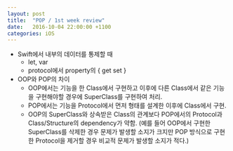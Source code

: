 ```yaml
---
layout: post
title:  "POP / 1st week review"
date:   2016-10-04 22:00:00 +1100
categories: iOS
---
```


* Swift에서 내부의 데이터를 통제할 때
	* let, var
	* protocol에서 property의 { get set }
* OOP와 POP의 차이
	* OOP에서는 기능을 한 Class에서 구현하고 이후에 다른 Class에서 같은 기능을 구현해야할 경우에 SuperClass를 구현하여 처리.
	* POP에서는 기능을 Protocol에서 먼저 형태를 설계한 이후에 Class에서 구현.
	* OOP의 SuperClass와 상속받은 Class의 관계보다 POP에서의 Protocol과 Class/Structure의 dependency가 약함. (예를 들어 OOP에서 구현한 SuperClass를 삭제한 경우 문제가 발생할 소지가 크지만 POP 방식으로 구현한 Protocol을 제거할 경우 비교적 문제가 발생할 소지가 적다.)